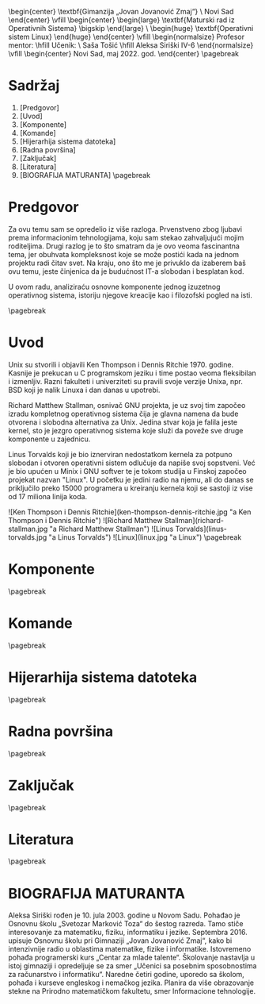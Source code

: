 \begin{center}
\textbf{Gimanzija „Jovan Jovanović Zmaj“}
\\
Novi Sad
\end{center}
\vfill
\begin{center}
	\begin{large}
		\textbf{Maturski rad iz Operativnih Sistema}
		\bigskip 
	\end{large}
	\\
	\begin{huge}
        \textbf{Operativni sistem Linux}
	\end{huge}
\end{center}
\vfill
\begin{normalsize}
Profesor mentor:
\hfill
Učenik:
\\
Saša Tošić
\hfill
Aleksa Siriški IV-6
\end{normalsize}
\vfill
\begin{center}
Novi Sad, maj 2022. god.
\end{center}
\pagebreak

# Sadržaj
1. [Predgovor]
2. [Uvod]
3. [Komponente]
4. [Komande]
5. [Hijerarhija sistema datoteka]
6. [Radna površina]
7. [Zaključak]
8. [Literatura]
9. [BIOGRAFIJA MATURANTA]
\pagebreak

# Predgovor
<p>Za ovu temu sam se opredelio iz više razloga. Prvenstveno zbog ljubavi prema informacionim tehnologijama, koju sam stekao zahvaljujući mojim roditeljima. Drugi razlog je to što smatram da je ovo veoma fascinantna tema, jer obuhvata kompleksnost koje se može postići kada na jednom projektu radi čitav svet. Na kraju, ono što me je privuklo da izaberem baš ovu temu, jeste činjenica da je budućnost IT-a slobodan i besplatan kod.</p>
<p>U ovom radu, analiziraću osnovne komponente jednog izuzetnog operativnog sistema, istoriju njegove kreacije kao i filozofski pogled na isti.</p>
\pagebreak

# Uvod
<p>Unix su stvorili i objavili Ken Thompson i Dennis Ritchie 1970. godine. Kasnije je prekucan u C programskom jeziku i time postao veoma fleksibilan i izmenljiv. Razni fakulteti i univerziteti su pravili svoje verzije Unixa, npr. BSD koji je nalik Linuxa i dan danas u upotrebi.</p>
<p>Richard Matthew Stallman, osnivač GNU projekta, je uz svoj tim započeo izradu kompletnog operativnog sistema čija je glavna namena da bude otvorena i slobodna alternativa za Unix. Jedina stvar koja je falila jeste kernel, sto je jezgro operativnog sistema koje služi da poveže sve druge komponente u zajednicu.</p>
<p>Linus Torvalds koji je bio iznerviran nedostatkom kernela za potpuno slobodan i otvoren operativni sistem odlučuje da napiše svoj sopstveni. Već je bio upućen u Minix i GNU softver te je tokom studija u Finskoj započeo projekat nazvan "Linux". U početku je jedini radio na njemu, ali do danas se priključilo preko 15000 programera u kreiranju kernela koji se sastoji iz vise od 17 miliona linija koda.</p>
![Ken Thompson i Dennis Ritchie](ken-thompson-dennis-ritchie.jpg "a Ken Thompson i Dennis Ritchie")
![Richard Matthew Stallman](richard-stallman.jpg "a Richard Matthew Stallman")
![Linus Torvalds](linus-torvalds.jpg "a Linus Torvalds")
![Linux](linux.jpg "a Linux")
\pagebreak

# Komponente
\pagebreak

# Komande
\pagebreak

# Hijerarhija sistema datoteka
\pagebreak

# Radna površina
\pagebreak

# Zaključak
\pagebreak

# Literatura
\pagebreak
# BIOGRAFIJA MATURANTA
<p>Aleksa Siriški rođen je 10. jula 2003. godine u Novom Sadu. Pohađao je Osnovnu školu „Svetozar Marković Toza“ do šestog razreda. Tamo stiče interesovanje za matematiku, fiziku, informatiku i jezike. Septembra 2016. upisuje Osnovnu školu pri Gimnaziji „Jovan Jovanović Zmaj“, kako bi intenzivnije radio u oblastima matematike, fizike i informatike. Istovremeno pohađa programerski kurs „Centar za mlade talente“. Školovanje nastavlja u istoj gimnaziji i opredeljuje se za smer „Učenici sa posebnim sposobnostima za računarstvo i informatiku“. Naredne četiri godine, uporedo sa školom, pohađa i kurseve engleskog i nemačkog jezika. Planira da više obrazovanje stekne na Prirodno matematičkom fakultetu, smer Informacione tehnologije.</p>